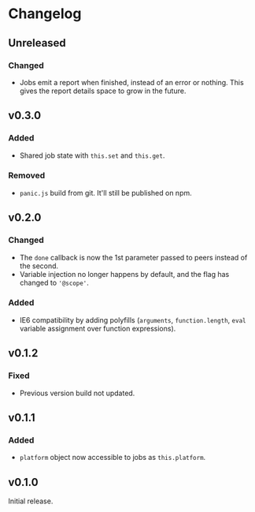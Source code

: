 # Changelog

## Unreleased
### Changed
- Jobs emit a report when finished, instead of an error or nothing. This gives the report details space to grow in the future.

## v0.3.0
### Added
- Shared job state with `this.set` and `this.get`.

### Removed
- `panic.js` build from git. It'll still be published on npm.

## v0.2.0
### Changed
- The `done` callback is now the 1st parameter passed to peers instead of the second.
- Variable injection no longer happens by default, and the flag has changed to `'@scope'`.

### Added
- IE6 compatibility by adding polyfills (`arguments`, `function.length`, `eval` variable assignment over function expressions).

## v0.1.2
### Fixed
- Previous version build not updated.

## v0.1.1
### Added
- `platform` object now accessible to jobs as `this.platform`.

## v0.1.0
Initial release.
